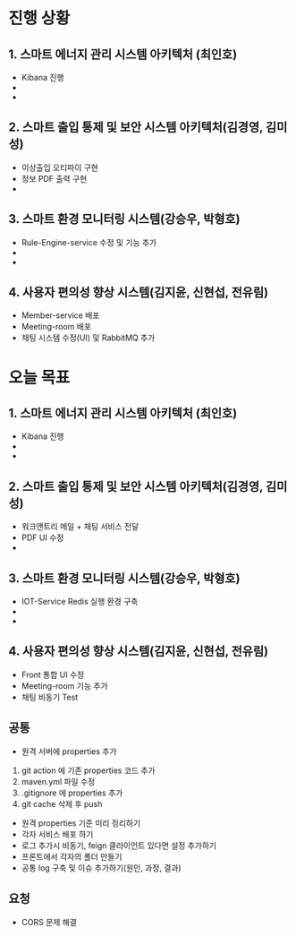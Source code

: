 # 진행 상황


## 1. 스마트 에너지 관리 시스템 아키텍처 (최인호)
- Kibana 진행
-
-
## 2. 스마트 출입 통제 및 보안 시스템 아키텍처(김경영, 김미성)
- 이상출입 오티파이 구현
- 정보 PDF 출력 구현
- 
## 3. 스마트 환경 모니터링 시스템(강승우, 박형호)
- Rule-Engine-service 수정 및 기능 추가
- 
-
## 4. 사용자 편의성 향상 시스템(김지윤, 신현섭, 전유림)
- Member-service 배포
- Meeting-room 배포
- 채팅 시스템 수정(UI) 및 RabbitMQ 추가


# 오늘 목표

## 1. 스마트 에너지 관리 시스템 아키텍처 (최인호)
- Kibana 진행
-
-
## 2. 스마트 출입 통제 및 보안 시스템 아키텍처(김경영, 김미성)
- 워크앤트리 메일 + 채팅 서비스 전달
- PDF UI 수정
- 
## 3. 스마트 환경 모니터링 시스템(강승우, 박형호)
- IOT-Service Redis 실행 환경 구축
-
-
## 4. 사용자 편의성 향상 시스템(김지윤, 신현섭, 전유림)
- Front 통합 UI 수정
- Meeting-room 기능 추가
- 채팅 비동기 Test

## 공통
- 원격 서버에 properties 추가
1. git action 에 기존 properties 코드 추가
2. maven.yml 파일 수정
3. .gitignore 에 properties 추가
4. git cache 삭제 후 push

- 원격 properties 기준 미리 정리하기
- 각자 서비스 배포 하기
- 로그 추가시 비동기, feign 클라이언트 있다면 설정 추가하기
- 프론트에서 각자의 폴더 만들기
- 공통 log 구축 및 이슈 추가하기(원인, 과정, 결과)

## 요청
- CORS 문제 해결